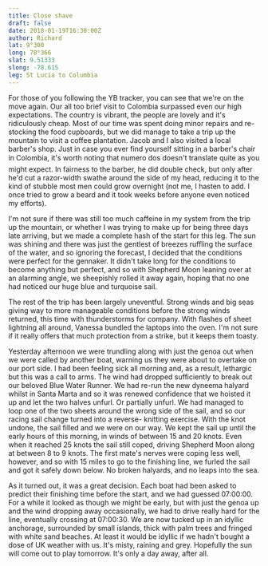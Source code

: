 ```yaml
---
title: Close shave
draft: false
date: 2018-01-19T16:30:00Z
author: Richard
lat: 9°300
long: 78°366
slat: 9.51333
slong: -78.615
leg: St Lucia to Columbia 
---
```

For those of you following the YB tracker, you can see that we're on the move again. Our all 
too brief visit to Colombia surpassed even our high expectations. The country is vibrant, the 
people are lovely and it's ridiculously cheap. Most of our time was spent doing minor repairs 
and re-stocking the food cupboards, but we did manage to take a trip up the mountain to visit 
a coffee plantation. Jacob and I also visited a local barber's shop. Just in case you ever find 
yourself sitting in a barber's chair in Colombia, it's worth noting that numero dos doesn't 
translate quite as you might expect. In fairness to the barber, he did double check, but only 
after he'd cut a razor-width swathe around the side of my head, reducing it to the kind of 
stubble most men could grow overnight (not me, I hasten to add. I once tried to grow a beard 
and it took weeks before anyone even noticed my efforts).

I'm not sure if there was still too much caffeine in my system from the trip up the mountain, 
or whether I was trying to make up for being three days late arriving, but we made a 
complete hash of the start for this leg. The sun was shining and there was just the gentlest of 
breezes ruffling the surface of the water, and so ignoring the forecast, I decided that the 
conditions were perfect for the gennaker. It didn't take long for the conditions to become 
anything but perfect, and so with Shepherd Moon leaning over at an alarming angle, we 
sheepishly rolled it away again, hoping that no one had noticed our huge blue and turquoise 
sail. 

The rest of the trip has been largely uneventful. Strong winds and big seas giving way to 
more manageable conditions before the strong winds returned, this time with thunderstorms 
for company. With flashes of sheet lightning all around, Vanessa bundled the laptops into the 
oven. I'm not sure if it really offers that much protection from a strike, but it keeps them 
toasty.

Yesterday afternoon we were trundling along with just the genoa out when we were called 
by another boat, warning us they were about to overtake on our port side. I had been feeling 
sick all morning and, as a result, lethargic but this was a call to arms. The wind had dropped 
sufficiently to break out our beloved Blue Water Runner. We had re-run the new dyneema 
halyard whilst in Santa Marta and so it was renewed confidence that we hoisted it up and let 
the two halves unfurl. Or partially unfurl. We had managed to loop one of the two sheets 
around the wrong side of the sail, and so our racing sail change turned into a reverse-
knitting exercise. With the knot undone, the sail filled and we were on our way. We kept the 
sail up until the early hours of this morning, in winds of between 15 and 20 knots. Even when 
it reached 25 knots the sail still coped, driving Shepherd Moon along at between 8 to 9 knots. 
The first mate's nerves were coping less well, however, and so with 15 miles to go to the 
finishing line, we furled the sail and got it safely down below. No broken halyards, and no 
leaps into the sea. 

As it turned out, it was a great decision. Each boat had been asked to predict their finishing 
time before the start, and we had guessed 07:00:00. For a while it looked as though we might 
be early, but with just the genoa up and the wind dropping away occasionally, we had to 
drive really hard for the line, eventually crossing at 07:00:30. We are now tucked up in an 
idyllic anchorage, surrounded by small islands, thick with palm trees and fringed with white 
sand beaches. At least it would be idyllic if we hadn't bought a dose of UK weather with us. 
It's misty, raining and grey. Hopefully the sun will come out to play tomorrow. It's only a day 
away, after all.
